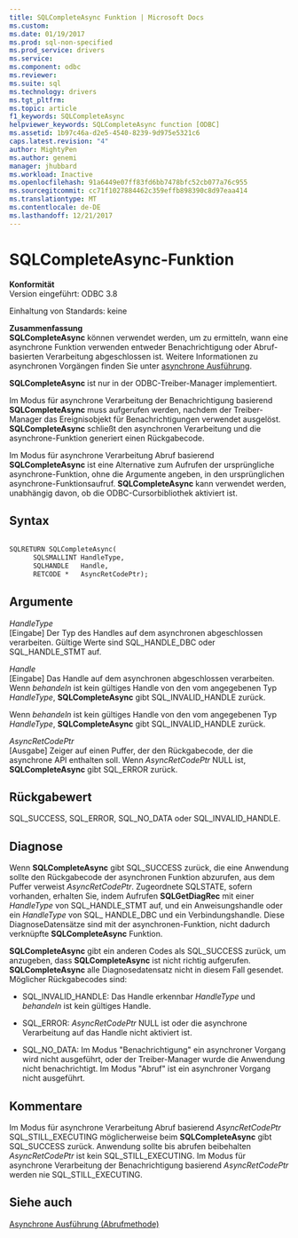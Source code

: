 ```yaml
---
title: SQLCompleteAsync Funktion | Microsoft Docs
ms.custom: 
ms.date: 01/19/2017
ms.prod: sql-non-specified
ms.prod_service: drivers
ms.service: 
ms.component: odbc
ms.reviewer: 
ms.suite: sql
ms.technology: drivers
ms.tgt_pltfrm: 
ms.topic: article
f1_keywords: SQLCompleteAsync
helpviewer_keywords: SQLCompleteAsync function [ODBC]
ms.assetid: 1b97c46a-d2e5-4540-8239-9d975e5321c6
caps.latest.revision: "4"
author: MightyPen
ms.author: genemi
manager: jhubbard
ms.workload: Inactive
ms.openlocfilehash: 91a6449e07ff83fd6bb7478bfc52cb077a76c955
ms.sourcegitcommit: cc71f1027884462c359effb898390c8d97eaa414
ms.translationtype: MT
ms.contentlocale: de-DE
ms.lasthandoff: 12/21/2017
---
```

# <a name="sqlcompleteasync-function"></a>SQLCompleteAsync-Funktion
**Konformität**  
 Version eingeführt: ODBC 3.8  
  
 Einhaltung von Standards: keine  
  
 **Zusammenfassung**  
 **SQLCompleteAsync** können verwendet werden, um zu ermitteln, wann eine asynchrone Funktion verwenden entweder Benachrichtigung oder Abruf-basierten Verarbeitung abgeschlossen ist. Weitere Informationen zu asynchronen Vorgängen finden Sie unter [asynchrone Ausführung](../../../odbc/reference/develop-app/asynchronous-execution.md).  
  
 **SQLCompleteAsync** ist nur in der ODBC-Treiber-Manager implementiert.  
  
 Im Modus für asynchrone Verarbeitung der Benachrichtigung basierend **SQLCompleteAsync** muss aufgerufen werden, nachdem der Treiber-Manager das Ereignisobjekt für Benachrichtigungen verwendet ausgelöst. **SQLCompleteAsync** schließt den asynchronen Verarbeitung und die asynchrone-Funktion generiert einen Rückgabecode.  
  
 Im Modus für asynchrone Verarbeitung Abruf basierend **SQLCompleteAsync** ist eine Alternative zum Aufrufen der ursprüngliche asynchrone-Funktion, ohne die Argumente angeben, in den ursprünglichen asynchrone-Funktionsaufruf. **SQLCompleteAsync** kann verwendet werden, unabhängig davon, ob die ODBC-Cursorbibliothek aktiviert ist.  
  
## <a name="syntax"></a>Syntax  
  
```vb  
  
SQLRETURN SQLCompleteAsync(  
      SQLSMALLINT HandleType,  
      SQLHANDLE   Handle,  
      RETCODE *   AsyncRetCodePtr);  
```  
  
## <a name="arguments"></a>Argumente  
 *HandleType*  
 [Eingabe] Der Typ des Handles auf dem asynchronen abgeschlossen verarbeiten. Gültige Werte sind SQL_HANDLE_DBC oder SQL_HANDLE_STMT auf.  
  
 *Handle*  
 [Eingabe] Das Handle auf dem asynchronen abgeschlossen verarbeiten. Wenn *behandeln* ist kein gültiges Handle von den vom angegebenen Typ *HandleType*, **SQLCompleteAsync** gibt SQL_INVALID_HANDLE zurück.  
  
 Wenn *behandeln* ist kein gültiges Handle von den vom angegebenen Typ *HandleType*, **SQLCompleteAsync** gibt SQL_INVALID_HANDLE zurück.  
  
 *AsyncRetCodePtr*  
 [Ausgabe] Zeiger auf einen Puffer, der den Rückgabecode, der die asynchrone API enthalten soll. Wenn *AsyncRetCodePtr* NULL ist, **SQLCompleteAsync** gibt SQL_ERROR zurück.  
  
## <a name="returns"></a>Rückgabewert  
 SQL_SUCCESS, SQL_ERROR, SQL_NO_DATA oder SQL_INVALID_HANDLE.  
  
## <a name="diagnostics"></a>Diagnose  
 Wenn **SQLCompleteAsync** gibt SQL_SUCCESS zurück, die eine Anwendung sollte den Rückgabecode der asynchronen Funktion abzurufen, aus dem Puffer verweist *AsyncRetCodePtr*. Zugeordnete SQLSTATE, sofern vorhanden, erhalten Sie, indem Aufrufen **SQLGetDiagRec** mit einer *HandleType* von SQL_HANDLE_STMT auf, und ein Anweisungshandle oder ein *HandleType* von SQL_ HANDLE_DBC und ein Verbindungshandle. Diese DiagnoseDatensätze sind mit der asynchronen-Funktion, nicht dadurch verknüpfte **SQLCompleteAsync** Funktion.  
  
 **SQLCompleteAsync** gibt ein anderen Codes als SQL_SUCCESS zurück, um anzugeben, dass **SQLCompleteAsync** ist nicht richtig aufgerufen. **SQLCompleteAsync** alle Diagnosedatensatz nicht in diesem Fall gesendet. Möglicher Rückgabecodes sind:  
  
-   SQL_INVALID_HANDLE: Das Handle erkennbar *HandleType* und *behandeln* ist kein gültiges Handle.  
  
-   SQL_ERROR: *AsyncRetCodePtr* NULL ist oder die asynchrone Verarbeitung auf das Handle nicht aktiviert ist.  
  
-   SQL_NO_DATA: Im Modus "Benachrichtigung" ein asynchroner Vorgang wird nicht ausgeführt, oder der Treiber-Manager wurde die Anwendung nicht benachrichtigt. Im Modus "Abruf" ist ein asynchroner Vorgang nicht ausgeführt.  
  
## <a name="comments"></a>Kommentare  
 Im Modus für asynchrone Verarbeitung Abruf basierend *AsyncRetCodePtr* SQL_STILL_EXECUTING möglicherweise beim **SQLCompleteAsync** gibt SQL_SUCCESS zurück. Anwendung sollte bis abrufen beibehalten *AsyncRetCodePtr* ist kein SQL_STILL_EXECUTING. Im Modus für asynchrone Verarbeitung der Benachrichtigung basierend *AsyncRetCodePtr* werden nie SQL_STILL_EXECUTING.  
  
## <a name="see-also"></a>Siehe auch  
 [Asynchrone Ausführung (Abrufmethode)](../../../odbc/reference/develop-app/asynchronous-execution-polling-method.md)
